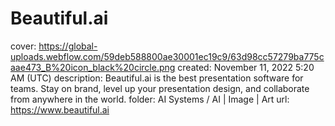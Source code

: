 # Beautiful.ai

cover: https://global-uploads.webflow.com/59deb588800ae30001ec19c9/63d98cc57279ba775caae473_B%20icon_black%20circle.png
created: November 11, 2022 5:20 AM (UTC)
description: Beautiful.ai is the best presentation software for teams. Stay on brand, level up your presentation design, and collaborate from anywhere in the world.
folder: AI Systems / AI | Image | Art
url: https://www.beautiful.ai